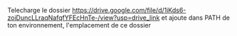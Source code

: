 Telecharge le dossier https://drive.google.com/file/d/1iKds6-zoiDuncLLraqNafqfYFEcHnTe-/view?usp=drive_link et ajoute dans PATH de ton environnement, l'emplacement de ce dossier 
